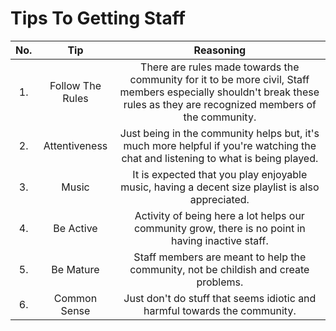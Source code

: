 Tips To Getting Staff
=====================

|No.|Tip|Reasoning|
|:-----------:|:-----------:|:-----------:|
|1.|Follow The Rules|There are rules made towards the community for it to be more civil, Staff members especially shouldn't break these rules as they are recognized members of the community.|
|2.|Attentiveness|Just being in the community helps but, it's much more helpful if you're watching the chat and listening to what is being played.|
|3.|Music|It is expected that you play enjoyable music, having a decent size playlist is also appreciated.|
|4.|Be Active|Activity of being here a lot helps our community grow, there is no point in having inactive staff.|
|5.|Be Mature|Staff members are meant to help the community, not be childish and create problems.|
|6.|Common Sense|Just don't do stuff that seems idiotic and harmful towards the community.|